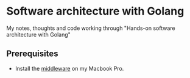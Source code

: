 # Software architecture with Golang

My notes, thoughts and code working through "Hands-on software architecture with Golang"

## Prerequisites

* Install the [middleware](./middleware.md) on my Macbook Pro.
